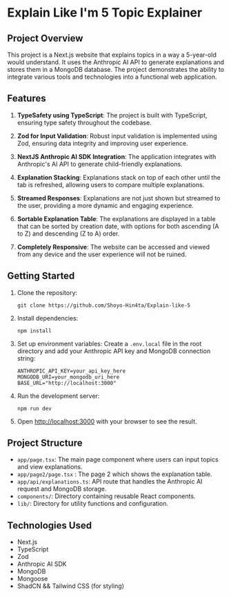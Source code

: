 # Explain Like I'm 5 Topic Explainer

## Project Overview

This project is a Next.js website that explains topics in a way a 5-year-old would understand. It uses the Anthropic AI API to generate explanations and stores them in a MongoDB database. The project demonstrates the ability to integrate various tools and technologies into a functional web application.

## Features

1. **TypeSafety using TypeScript**: The project is built with TypeScript, ensuring type safety throughout the codebase.

2. **Zod for Input Validation**: Robust input validation is implemented using Zod, ensuring data integrity and improving user experience.

3. **NextJS Anthropic AI SDK Integration**: The application integrates with Anthropic's AI API to generate child-friendly explanations.

4. **Explanation Stacking**: Explanations stack on top of each other until the tab is refreshed, allowing users to compare multiple explanations.

5. **Streamed Responses**: Explanations are not just shown but streamed to the user, providing a more dynamic and engaging experience.

6. **Sortable Explanation Table**: The explanations are displayed in a table that can be sorted by creation date, with options for both ascending (A to Z) and descending (Z to A) order.

7. **Completely Responsive**: The website can be accessed and viewed from any device and the user experience will not be ruined.

## Getting Started

1. Clone the repository:
   ```
   git clone https://github.com/Shoyo-Hin4ta/Explain-like-5
   ```

2. Install dependencies:
   ```
   npm install
   ```

3. Set up environment variables:
   Create a `.env.local` file in the root directory and add your Anthropic API key and MongoDB connection string:
   ```
   ANTHROPIC_API_KEY=your_api_key_here
   MONGODB_URI=your_mongodb_uri_here
   BASE_URL="http://localhost:3000"
   ```

4. Run the development server:
   ```
   npm run dev
   ```

5. Open [http://localhost:3000](http://localhost:3000) with your browser to see the result.

## Project Structure

- `app/page.tsx`: The main page component where users can input topics and view explanations.
- `app/page2/page.tsx` : The page 2 which shows the explanation table.
- `app/api/explanations.ts`: API route that handles the Anthropic AI request and MongoDB storage.
- `components/`: Directory containing reusable React components.
- `lib/`: Directory for utility functions and configuration.

## Technologies Used

- Next.js
- TypeScript
- Zod
- Anthropic AI SDK
- MongoDB
- Mongoose
- ShadCN && Tailwind CSS (for styling)

